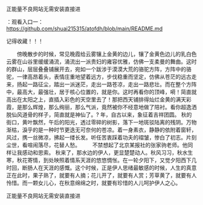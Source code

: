 正能量不良网站无需安装直接进

：观看入口一：https://github.com/shuai215315/atofdh/blob/main/README.md


记得收藏！！！



　　傍晚散步的时候，常见晚霞给云雾镶上金黄的边儿，镶了金黄色边儿的乳白色云雾在山谷里缓缓涌流，涌流出一派贵妇的雍容优雅，仿佛一支柔曼的舞曲。这时的群山，层层叠叠铺展开去，宛如一个跋涉于漠漠大荒的骆驼方阵，方阵中的骆驼，一律高昂着头，表情庄重地望着远方，步伐稳重而坚定，仿佛从苍茫的远古走来，扬起一路征尘，踏出一派迷茫，走出一路苍凉，走出一路悲壮。而在整个方阵中，最高大，最强壮，居于核心位置的，就是你。这时再看你的顶峰，嗬！简直就高出在太阳之上，直插入彩色的天空里去了！那把西天铺排得灿烂金黄的满天彩霞，是那么辉煌，那么绚丽，那么气派，竟然被你不经意地做了陪衬。看你超逸洒脱仙风道骨的样子，简直就是神仙了。?
年，自古以来，象征着吉祥团圆。
秋的街口，黄叶飘然，午后的阳光，透过零碎的树影，落下一地斑驳陆离的残阴。万物渐枯，淚乎的是一种时节更迭无可奈何的苍凉。着一身素衣，静静的依附着窗轩，风过，携一丝微凉，拂起一缕长发。听任苦衷踩着功夫的褶皱，惨白了初志。片刻尘世，看喧闹落尽，花替人愁。
　　不禁想起了北京某报社的张家驹老师。他同样让我感动和思索。
秋来了，那水边的伊人，更显楚楚动人。秋风习习，秋水生寒，秋花寄情，到处映照着情系天涯的悠悠惆怅。在一轮夕阳下，又觉夕阳西下几时回，断肠人在天涯的感慨。这个时候，正是伊人思绪最敏感的时候，人生的真意正在此时，果子熟了，就要有人摘；花儿开了，就要有人赏；芳草黄了，就要有人怜惜。而一颗女儿心，在秋意绵绵之时，就要有珍惜的人儿呵护伊人之心。







正能量不良网站无需安装直接进
